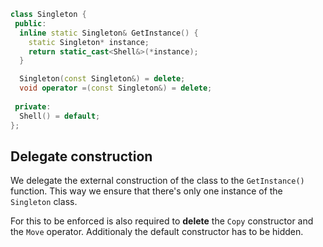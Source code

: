 ```cpp
class Singleton {
 public:
  inline static Singleton& GetInstance() {
    static Singleton* instance;
    return static_cast<Shell&>(*instance);
  }

  Singleton(const Singleton&) = delete;
  void operator =(const Singleton&) = delete;
  
 private:
  Shell() = default;
};
```

## Delegate construction

We delegate the external construction of the class to the `GetInstance()` function.
This way we ensure that there's only one instance of the `Singleton` class.

For this to be enforced is also required to **delete** the `Copy` constructor and the `Move` operator. Additionaly the default constructor has to be hidden.